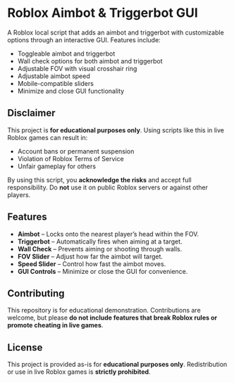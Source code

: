 # Roblox Aimbot & Triggerbot GUI

A Roblox local script that adds an aimbot and triggerbot with customizable options through an interactive GUI. Features include:

- Toggleable aimbot and triggerbot
- Wall check options for both aimbot and triggerbot
- Adjustable FOV with visual crosshair ring
- Adjustable aimbot speed
- Mobile-compatible sliders
- Minimize and close GUI functionality

## Disclaimer

This project is **for educational purposes only**. Using scripts like this in live Roblox games can result in:

- Account bans or permanent suspension
- Violation of Roblox Terms of Service
- Unfair gameplay for others

By using this script, you **acknowledge the risks** and accept full responsibility. Do **not** use it on public Roblox servers or against other players.

## Features

- **Aimbot** – Locks onto the nearest player’s head within the FOV.
- **Triggerbot** – Automatically fires when aiming at a target.
- **Wall Check** – Prevents aiming or shooting through walls.
- **FOV Slider** – Adjust how far the aimbot will target.
- **Speed Slider** – Control how fast the aimbot moves.
- **GUI Controls** – Minimize or close the GUI for convenience.

## Contributing

This repository is for educational demonstration. Contributions are welcome, but please **do not include features that break Roblox rules or promote cheating in live games**.

## License

This project is provided as-is for **educational purposes only**. Redistribution or use in live Roblox games is **strictly prohibited**.
